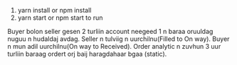 1. yarn install or npm install
2. yarn start or npm start to run

Buyer bolon seller gesen 2 turliin account neegeed 1 n baraa oruuldag nuguu n hudaldaj avdag.
Seller n tulviig n uurchilnu(Filled to On way). Buyer n mun adil uurchilnu(On way to Received).
Order analytic n zuvhun 3 uur turliin baraag ordert orj baij haragdahaar bgaa (static).
